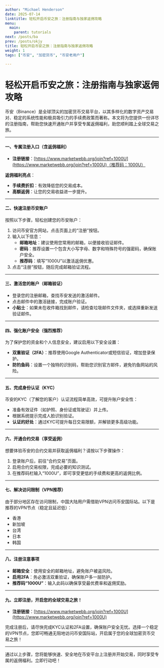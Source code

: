 ```yaml
---
author: "Michael Henderson"
date: 2025-07-14
linktitle: 轻松开启币安之旅：注册指南与独家返佣攻略
menu:
  main:
    parent: tutorials
next: /posts/ba
prev: /posts/okjy
title: 轻松开启币安之旅：注册指南与独家返佣攻略
weight: 1
tags: ["币安", "加密货币", "币安老用户"]

---
```

# 轻松开启币安之旅：注册指南与独家返佣攻略

币安（Binance）是全球顶尖的加密货币交易平台，以其多样化的数字资产交易对、稳定的系统性能和极具吸引力的手续费政策而著称。本文将为您提供一份详尽的注册指南，帮助您快速开通账户并享受专属返佣福利，助您顺利踏上全球交易之旅。

---

#### 一、专属注册入口（含返佣福利）
- **注册链接**：[https://www.marketwebb.org/join?ref=1000U](https://www.marketwebb.org/join?ref=1000U)（推荐码：1000U）

**返佣福利亮点**：
- **手续费折扣**：有效降低您的交易成本。
- **高额返佣**：让您的交易收益进一步提升。

---

#### 二、快速注册币安账户
按照以下步骤，轻松创建您的币安账户：
1. 访问币安官方网站，点击页面上的“注册”按钮。
2. 输入以下信息：
   - **邮箱地址**：建议使用您常用的邮箱，以便接收验证邮件。
   - **密码**：推荐设置一个包含大小写字母、数字和特殊符号的强密码，确保账户安全。
   - **推荐码**：填写“1000U”以激活返佣优惠。
3. 点击“注册”按钮，随后完成邮箱验证流程。

---

#### 三、激活您的账户（邮箱验证）
- 登录您的注册邮箱，查找币安发送的激活邮件。
- 点击邮件中的激活链接，完成账户验证。
- **小贴士**：如果未在收件箱找到邮件，请检查垃圾邮件文件夹，或选择重新发送验证邮件。

---

#### 四、强化账户安全（强烈推荐）
为了保护您的资金和个人信息安全，建议启用以下安全设置：
- **双重验证（2FA）**：推荐使用Google Authenticator或短信验证，增加登录保护。
- **防钓鱼码**：设置一个独特的识别码，帮助您识别官方邮件，避免钓鱼网站的风险。

---

#### 五、完成身份认证（KYC）
币安的KYC（了解您的客户）认证流程简单高效，可提升账户安全性：
- 准备有效证件（如护照、身份证或驾驶证）并上传。
- 根据系统提示完成人脸识别验证。
- **认证的好处**：通过KYC可提升每日交易限额，并解锁更多高级功能。

---

#### 六、开通合约交易（享受返佣）
想要体验币安的合约交易并获取返佣福利？请按以下步骤操作：
1. 登录账户后，前往“合约交易”页面。
2. 启用合约交易权限，完成必要的知识测试。
3. 在推荐码栏输入“1000U”，即可享受更低的手续费和更高的返佣比例。

---

#### 七、解决访问限制（VPN推荐）
由于部分地区存在访问限制，中国大陆用户需借助VPN访问币安国际站。以下是推荐的VPN节点（稳定且延迟低）：
- 香港
- 新加坡
- 台湾
- 日本
- 韩国

---

#### 八、注册注意事项
- **邮箱安全**：使用安全的邮箱地址，避免账户被盗风险。
- **启用2FA**：务必激活双重验证，确保账户多一层防护。
- **推荐码“1000U”**：输入此码以确保享受最优费率和返佣奖励。

---

#### 九、立即注册，开启您的全球交易之旅！
- **注册链接**：[https://www.marketwebb.org/join?ref=1000U](https://www.marketwebb.org/join?ref=1000U)

完成注册后，请尽快完成KYC认证和2FA设置，确保账户安全无忧。选择一个稳定的VPN节点，您即可畅通无阻地访问币安国际站，开启属于您的全球加密货币交易之旅！

--- 

通过以上步骤，您将能够快速、安全地在币安平台上注册并开始交易，同时享受专属的返佣福利。立即行动吧！